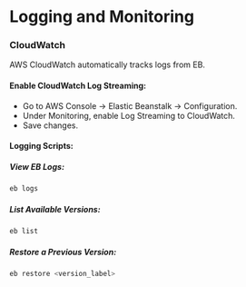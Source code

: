 # Logging and Monitoring

### CloudWatch

AWS CloudWatch automatically tracks logs from EB.

#### Enable CloudWatch Log Streaming:

- Go to AWS Console → Elastic Beanstalk → Configuration.
- Under Monitoring, enable Log Streaming to CloudWatch.
- Save changes.

#### Logging Scripts:

##### View EB Logs:

```bash
eb logs
```

##### List Available Versions:

```bash
eb list
```

##### Restore a Previous Version:

```bash
eb restore <version_label>
```
